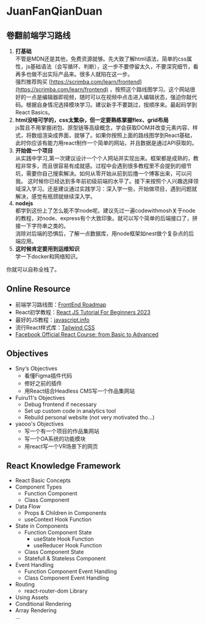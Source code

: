 # JuanFanQianDuan
## 卷翻前端学习路线
1. **打基础**  
   不管是MDN还是其他，免费资源就够。先大致了解html语法，简单的css属性，js基础语法（会写循环、判断），这一步不要停留太久，不要深究细节，看再多也做不出实际产品来。很多人就陷在这一步。  
   强烈推荐购买 [https://scrimba.com/learn/frontend](https://scrimba.com/learn/frontend) ，按照这个路线图学习。这个网站很好的一点是编辑器即视频，随时可以在视频中点击进入编辑状态，强迫你敲代码。根据自身情况选择模块学习。建议新手不要跳过，按顺序来。最起码学到React Basics。
2. **html没啥可学的，css太繁杂，但一定要熟练掌握flex、grid布局**  
js暂且不用掌握闭包、原型链等高级概念，学会获取DOM并改变元素内容、样式，将数组渲染成界面，就够了。如果你按照上面的路线图学到React基础，此时你应该有能力用react制作一个简单的网站，并且数据是通过API获取的。
3. **开始做一个项目**  
  从实践中学习,第一次建议设计一个个人网站并实现出来。框架都是成熟的，教程非常多，而且很容易有成就感。过程中会遇到很多教程里不会提到的细节坑，需要你自己搜索解决。如何从零开始从前到后撸一个博客出来，可以问我。
这时候你已经达到多年前初级前端的水平了。接下来按照个人兴趣选择领域深入学习。还是建议通过实践学习：深入学一些，开始做项目，遇到问题就解决，感觉有瓶颈就继续深入学。
4. **nodejs**  
   都学到这份上了怎么能不学node呢。建议先过一遍codewithmosh关于node的教程，对node、express有个大致印象。就可以写个简单的后端接口了，拼接一下字符串之类的。  
消除对后端的恐惧后，了解一点数据库，用node框架如nest做个复杂点的后端应用。
5. **这时候肯定要用到运维知识**  
学一下docker和网络知识。

你就可以自称全栈了。

## Online Resource
- 前端学习路线图：[FrontEnd Roadmap](https://roadmap.sh/)
- React初学教程：[React JS Tutorial For Beginners 2023](https://www.youtube.com/playlist?list=PLSsAz5wf2lkK_ekd0J__44KG6QoXetZza)
- 最好的JS教程：[javascript.info](javascript.info)
- 流行React样式库：[Tailwind CSS](https://tailwindcss.com/)
- [Facebook Official React Course: from Basic to Advanced](https://www.youtube.com/watch?v=cd3P3yXyx30)

## Objectives
- Sny‘s Objectives
  - 看懂Figma插件代码
  - 修好之前的插件
  - 用React结合Headless CMS写一个作品集网站
- Fuiru11's Objectives
  - Debug frontend if necessary
  - Set up custom code in analytics tool
  - Rebuild personal website (not very motivated tho...)
- yaooo's Objectives
  - 写一个有一个项目的作品集网站
  - 写一个OA系统的功能模块
  - 用react写一个VR场景下的网页

## React Knowledge Framework
- React Basic Concepts
- Component Types
  - Function Component
  - Class Component
- Data Flow
  - Props & Children in Components
  - useContext Hook Function
- State in Components
  - Function Component State
    - useState Hook Function
    - useReducer Hook Function
  - Class Component State
  - Statefull & Stateless Component
- Event Handling
  - Function Component Event Handling
  - Class Component Event Handling
- Routing
  - react-router-dom Library
- Using Assets
- Conditional Rendering
- Array Rendering  
...

